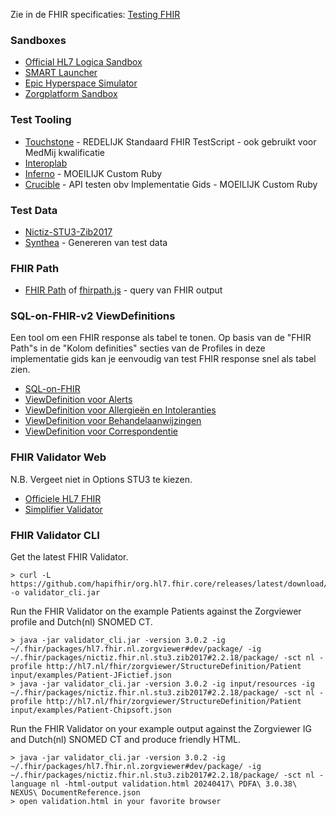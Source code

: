 Zie in de FHIR specificaties: [Testing FHIR](https://hl7.org/fhir/STU3/testing.html)

### Sandboxes

* [Official HL7 Logica Sandbox](https://www.logicahealth.org/)
* [SMART Launcher](https://launch.smarthealthit.org/?fhir_version=r3)
* [Epic Hyperspace Simulator](https://appmarket.epic.com/HyperspaceSimulator)
* [Zorgplatform Sandbox](https://developer.zorgplatform.online/swaggerdocs)

### Test Tooling

* [Touchstone](https://touchstone.aegis.net/touchstone/) - REDELIJK Standaard FHIR TestScript - ook gebruikt voor MedMij kwalificatie
* [Interoplab](https://interoplab.nl/platform/)
* [Inferno](https://inferno-framework.github.io/inferno-core/) - MOEILIJK Custom Ruby
* [Crucible](https://github.com/fhir-crucible/) - API testen obv Implementatie Gids - MOEILIJK Custom Ruby

### Test Data

* [Nictiz-STU3-Zib2017](https://github.com/Nictiz/Nictiz-STU3-Zib2017/tree/stable-2.x/Examples)
* [Synthea](https://synthetichealth.github.io/synthea/) - Genereren van test data

### FHIR Path

* [FHIR Path](https://fhirpath-lab.azurewebsites.net/FhirPath/) of [fhirpath.js](https://hl7.github.io/fhirpath.js/) - query van FHIR output

### SQL-on-FHIR-v2 ViewDefinitions

Een tool om een FHIR response als tabel te tonen. Op basis van de "FHIR Path"s in de "Kolom definities" secties van de Profiles in deze implementatie gids kan je eenvoudig van test FHIR response snel als tabel zien. 

* [SQL-on-FHIR](https://fhirpath-lab.azurewebsites.net/sqlonfhir/)
* [ViewDefinition voor Alerts](ViewDefinition-Flag.json)
* [ViewDefinition voor Allergieën en Intoleranties](ViewDefinition-AllergyIntolerance.json)
* [ViewDefinition voor Behandelaanwijzingen](ViewDefinition-Behandelaanwijzingen.json)
* [ViewDefinition voor Correspondentie](ViewDefinition-DocumentReference.json)

### FHIR Validator Web

N.B. Vergeet niet in Options STU3 te kiezen.
* [Officiele HL7 FHIR](https://validator.fhir.org/)
* [Simplifier Validator](https://simplifier.net/validate?scope=nictiz.fhir.nl.stu3.zib2017@2.2.12)

### FHIR Validator CLI

Get the latest FHIR Validator.
```
> curl -L https://github.com/hapifhir/org.hl7.fhir.core/releases/latest/download/validator_cli.jar -o validator_cli.jar
```

Run the FHIR Validator on the example Patients against the Zorgviewer profile and Dutch(nl) SNOMED CT.
```
> java -jar validator_cli.jar -version 3.0.2 -ig ~/.fhir/packages/hl7.fhir.nl.zorgviewer#dev/package/ -ig ~/.fhir/packages/nictiz.fhir.nl.stu3.zib2017#2.2.18/package/ -sct nl -profile http://hl7.nl/fhir/zorgviewer/StructureDefinition/Patient input/examples/Patient-JFictief.json
> java -jar validator_cli.jar -version 3.0.2 -ig input/resources -ig ~/.fhir/packages/nictiz.fhir.nl.stu3.zib2017#2.2.18/package/ -sct nl -profile http://hl7.nl/fhir/zorgviewer/StructureDefinition/Patient input/examples/Patient-Chipsoft.json
```

Run the FHIR Validator on your example output against the Zorgviewer IG and Dutch(nl) SNOMED CT and produce friendly HTML.
```
> java -jar validator_cli.jar -version 3.0.2 -ig ~/.fhir/packages/hl7.fhir.nl.zorgviewer#dev/package/ -ig ~/.fhir/packages/nictiz.fhir.nl.stu3.zib2017#2.2.18/package/ -sct nl -language nl -html-output validation.html 20240417\ PDFA\ 3.0.38\ NEXUS\ DocumentReference.json 
> open validation.html in your favorite browser
```